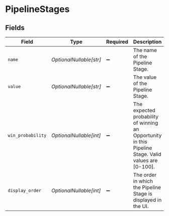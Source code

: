 # PipelineStages


## Fields

| Field                                                                                                | Type                                                                                                 | Required                                                                                             | Description                                                                                          | Example                                                                                              |
| ---------------------------------------------------------------------------------------------------- | ---------------------------------------------------------------------------------------------------- | ---------------------------------------------------------------------------------------------------- | ---------------------------------------------------------------------------------------------------- | ---------------------------------------------------------------------------------------------------- |
| `name`                                                                                               | *OptionalNullable[str]*                                                                              | :heavy_minus_sign:                                                                                   | The name of the Pipeline Stage.                                                                      | Contract Sent                                                                                        |
| `value`                                                                                              | *OptionalNullable[str]*                                                                              | :heavy_minus_sign:                                                                                   | The value of the Pipeline Stage.                                                                     | CONTRACT_SENT                                                                                        |
| `win_probability`                                                                                    | *OptionalNullable[int]*                                                                              | :heavy_minus_sign:                                                                                   | The expected probability of winning an Opportunity in this Pipeline Stage. Valid values are [0-100]. | 50                                                                                                   |
| `display_order`                                                                                      | *OptionalNullable[int]*                                                                              | :heavy_minus_sign:                                                                                   | The order in which the Pipeline Stage is displayed in the UI.                                        | 1                                                                                                    |